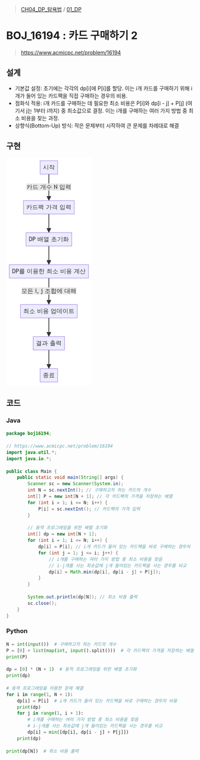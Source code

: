 > [CH04_DP_탐욕법](../) / [01_DP](./)

# BOJ_16194 : 카드 구매하기 2
> https://www.acmicpc.net/problem/16194

## 설계
- 기본값 설정: 초기에는 각각의 dp[i]에 P[i]를 할당. 이는 i개 카드를 구매하기 위해 i개가 들어 있는 카드팩을 직접 구매하는 경우의 비용.
- 점화식 적용: i개 카드를 구매하는 데 필요한 최소 비용은 P[i]와 dp[i - j] + P[j] (여기서 j는 1부터 i까지) 중 최소값으로 결정. 이는 i개를 구매하는 여러 가지 방법 중 최소 비용을 찾는 과정.
- 상향식(Bottom-Up) 방식: 작은 문제부터 시작하여 큰 문제를 차례대로 해결

## 구현
![BOJ_16194](./BOJ_16194.png)

## 코드
### Java
```java
package boj16194;

// https://www.acmicpc.net/problem/16194
import java.util.*;
import java.io.*;

public class Main {
    public static void main(String[] args) {
        Scanner sc = new Scanner(System.in);
        int N = sc.nextInt(); // 구매하고자 하는 카드의 개수
        int[] P = new int[N + 1]; // 각 카드팩의 가격을 저장하는 배열
        for (int i = 1; i <= N; i++) {
            P[i] = sc.nextInt(); // 카드팩의 가격 입력
        }

        // 동적 프로그래밍을 위한 배열 초기화
        int[] dp = new int[N + 1];
        for (int i = 1; i <= N; i++) {
            dp[i] = P[i]; // i개 카드가 들어 있는 카드팩을 바로 구매하는 경우의 비용
            for (int j = 1; j <= i; j++) {
                // i개를 구매하는 여러 가지 방법 중 최소 비용을 찾음
                // i-j개를 사는 최솟값에 j개 들어있는 카드팩을 사는 경우를 비교
                dp[i] = Math.min(dp[i], dp[i - j] + P[j]);
            }
        }

        System.out.println(dp[N]); // 최소 비용 출력
        sc.close();
    }
}
```

### Python
```python
N = int(input())  # 구매하고자 하는 카드의 개수
P = [0] + list(map(int, input().split()))  # 각 카드팩의 가격을 저장하는 배열, 인덱스 0은 사용하지 않음
print(P)

dp = [0] * (N + 1)  # 동적 프로그래밍을 위한 배열 초기화
print(dp)

# 동적 프로그래밍을 이용한 문제 해결
for i in range(1, N + 1):
    dp[i] = P[i]  # i개 카드가 들어 있는 카드팩을 바로 구매하는 경우의 비용
    print(dp)
    for j in range(1, i + 1):
        # i개를 구매하는 여러 가지 방법 중 최소 비용을 찾음
        # i-j개를 사는 최솟값에 j개 들어있는 카드팩을 사는 경우를 비교
        dp[i] = min([dp[i], dp[i - j] + P[j]])
    print(dp)

print(dp[N])  # 최소 비용 출력
```
